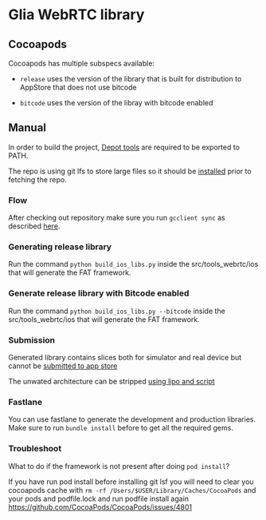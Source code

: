 # Glia WebRTC library

## Cocoapods

Cocoapods has multiple subspecs available:

- `release` uses the version of the library that is built for distribution to AppStore that does not use bitcode

- `bitcode` uses the version of the libray with bitcode enabled

## Manual

In order to build the project, [Depot tools](https://commondatastorage.googleapis.com/chrome-infra-docs/flat/depot_tools/docs/html/depot_tools_tutorial.html#_setting_up) are required to be exported to PATH.

The repo is using git lfs to store large files so it should be [installed](https://help.github.com/en/articles/installing-git-large-file-storage) prior to fetching the repo.

### Flow

After checking out repository make sure you run `gcclient sync` as described [here](https://webrtc.org/native-code/ios/).

### Generating release library

Run the command `python build_ios_libs.py` inside the src/tools_webrtc/ios that will generate the FAT framework. 

### Generate release library with Bitcode enabled

Run the command `python build_ios_libs.py --bitcode` inside the src/tools_webrtc/ios that will generate the FAT framework. 

### Submission

Generated library contains slices both for simulator and real device but cannot be [submitted to app store](https://webrtc.org/native-code/ios/)

The unwated architecture can be stripped [using lipo and script](http://ikennd.ac/blog/2015/02/stripping-unwanted-architectures-from-dynamic-libraries-in-xcode/)

### Fastlane

You can use fastlane to generate the development and production libraries. Make sure to run `bundle install` before to get all the required gems.

### Troubleshoot

What to do if the framework is not present after doing `pod install`?

If you have run pod install before installing git lsf you will need to clear you cocoapods cache with `rm -rf /Users/$USER/Library/Caches/CocoaPods` and your pods and podfile.lock and run podfile install again
https://github.com/CocoaPods/CocoaPods/issues/4801